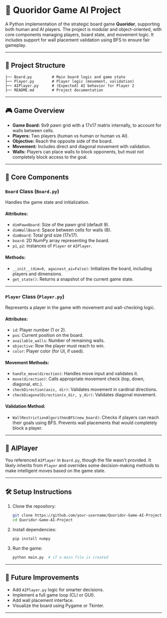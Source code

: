 # 🧠 Quoridor Game AI Project

A Python implementation of the strategic board game **Quoridor**, supporting both human and AI players. The project is modular and object-oriented, with core components managing players, board state, and movement logic. It includes support for wall placement validation using BFS to ensure fair gameplay.

---

## 📁 Project Structure

```text
├── Board.py         # Main board logic and game state
├── Player.py        # Player logic (movement, validation)
├── AIPlayer.py      # (Expected) AI behavior for Player 2
├── README.md        # Project documentation
```

---

## 🎮 Game Overview

* **Game Board:** 9x9 pawn grid with a 17x17 matrix internally, to account for walls between cells.
* **Players:** Two players (human vs human or human vs AI).
* **Objective:** Reach the opposite side of the board.
* **Movement:** Includes direct and diagonal movement with validation.
* **Walls:** Players can place walls to block opponents, but must not completely block access to the goal.

---

## 🧩 Core Components

### `Board` Class (`Board.py`)

Handles the game state and initialization.

#### Attributes:

* `dimPawnBoard`: Size of the pawn grid (default 9).
* `dimWallBoard`: Space between cells for walls (8).
* `dimBoard`: Total grid size (17x17).
* `board`: 2D NumPy array representing the board.
* `p1`, `p2`: Instances of `Player` or `AIPlayer`.

#### Methods:

* `__init__(dim=9, againest_ai=False)`: Initializes the board, including players and dimensions.
* `get_state()`: Returns a snapshot of the current game state.

---

### `Player` Class (`Player.py`)

Represents a player in the game with movement and wall-checking logic.

#### Attributes:

* `id`: Player number (1 or 2).
* `pos`: Current position on the board.
* `available_walls`: Number of remaining walls.
* `objective`: Row the player must reach to win.
* `color`: Player color (for UI, if used).

#### Movement Methods:

* `handle_move(direction)`: Handles move input and validates it.
* `move(direction)`: Calls appropriate movement check (top, down, diagonal, etc.).
* `checkDirection(axis, dir)`: Validates movement in cardinal directions.
* `checkDiagonalDirection(x_dir, y_dir)`: Validates diagonal movement.

#### Validation Method:

* `WallRestrictionAlgorithmsBFS(new_board)`: Checks if players can reach their goals using BFS. Prevents wall placements that would completely block a player.

---

## 🧠 AIPlayer

You referenced `AIPlayer` in `Board.py`, though the file wasn't provided. It likely inherits from `Player` and overrides some decision-making methods to make intelligent moves based on the game state.

---

## 🛠 Setup Instructions

1. Clone the repository:

   ```bash
   git clone https://github.com/your-username/Quoridor-Game-AI-Project.git
   cd Quoridor-Game-AI-Project
   ```

2. Install dependencies:

   ```bash
   pip install numpy
   ```

3. Run the game:

   ```bash
   python main.py  # if a main file is created
   ```

---

## 📌 Future Improvements

* Add `AIPlayer.py` logic for smarter decisions.
* Implement a full game loop (CLI or GUI).
* Add wall placement interface.
* Visualize the board using Pygame or Tkinter.

---


